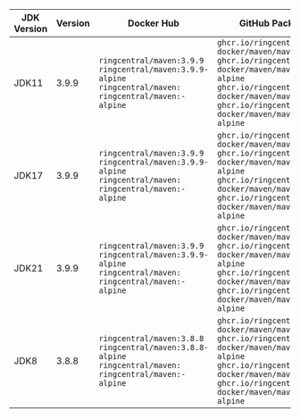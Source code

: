 | JDK Version | Version | Docker Hub | GitHub Package |
|-------------|---------|------------|----------------|
| JDK11 | 3.9.9 | `ringcentral/maven:3.9.9` `ringcentral/maven:3.9.9-alpine` `ringcentral/maven:` `ringcentral/maven:-alpine` | `ghcr.io/ringcentral-docker/maven/maven:3.9.9` `ghcr.io/ringcentral-docker/maven/maven:3.9.9-alpine` `ghcr.io/ringcentral-docker/maven/maven:` `ghcr.io/ringcentral-docker/maven/maven:-alpine` |
| JDK17 | 3.9.9 | `ringcentral/maven:3.9.9` `ringcentral/maven:3.9.9-alpine` `ringcentral/maven:` `ringcentral/maven:-alpine` | `ghcr.io/ringcentral-docker/maven/maven:3.9.9` `ghcr.io/ringcentral-docker/maven/maven:3.9.9-alpine` `ghcr.io/ringcentral-docker/maven/maven:` `ghcr.io/ringcentral-docker/maven/maven:-alpine` |
| JDK21 | 3.9.9 | `ringcentral/maven:3.9.9` `ringcentral/maven:3.9.9-alpine` `ringcentral/maven:` `ringcentral/maven:-alpine` | `ghcr.io/ringcentral-docker/maven/maven:3.9.9` `ghcr.io/ringcentral-docker/maven/maven:3.9.9-alpine` `ghcr.io/ringcentral-docker/maven/maven:` `ghcr.io/ringcentral-docker/maven/maven:-alpine` |
| JDK8 | 3.8.8 | `ringcentral/maven:3.8.8` `ringcentral/maven:3.8.8-alpine` `ringcentral/maven:` `ringcentral/maven:-alpine` | `ghcr.io/ringcentral-docker/maven/maven:3.8.8` `ghcr.io/ringcentral-docker/maven/maven:3.8.8-alpine` `ghcr.io/ringcentral-docker/maven/maven:` `ghcr.io/ringcentral-docker/maven/maven:-alpine` |
